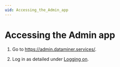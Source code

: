 ```yaml
---
uid: Accessing_the_Admin_app
---
```


# Accessing the Admin app

1. Go to <https://admin.dataminer.services/>.

1. Log in as detailed under [Logging on](xref:Logging_on_to_the_DataMiner_Cloud_Platform#logging-on).

